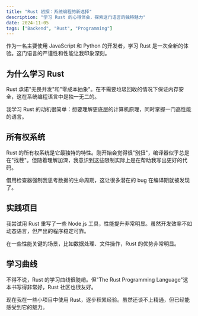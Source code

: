 ```yaml
---
title: "Rust 初探：系统编程的新选择"
description: "学习 Rust 的心得体会，探索这门语言的独特魅力"
date: 2024-11-05
tags: ["Backend", "Rust", "Programming"]
---
```


作为一名主要使用 JavaScript 和 Python 的开发者，学习 Rust 是一次全新的体验。这门语言的严谨性和性能让我印象深刻。

## 为什么学习 Rust

Rust 承诺"无畏并发"和"零成本抽象"。在不需要垃圾回收的情况下保证内存安全，这在系统编程语言中是独一无二的。

我学习 Rust 的动机很简单：想要理解更底层的计算机原理，同时掌握一门高性能的语言。

## 所有权系统

Rust 的所有权系统是它最独特的特性。刚开始会觉得很"别扭"，编译器似乎总是在"找茬"。但随着理解加深，我意识到这些限制实际上是在帮助我写出更好的代码。

借用检查器强制我思考数据的生命周期，这让很多潜在的 bug 在编译期就被发现了。

## 实践项目

我尝试用 Rust 重写了一些 Node.js 工具，性能提升非常明显。虽然开发效率不如动态语言，但产出的程序稳定可靠。

在一些性能关键的场景，比如数据处理、文件操作，Rust 的优势非常明显。

## 学习曲线

不得不说，Rust 的学习曲线很陡峭。但"The Rust Programming Language"这本书写得非常好，Rust 社区也很友好。

现在我在一些小项目中使用 Rust，逐步积累经验。虽然还谈不上精通，但已经能感受到它的魅力。
